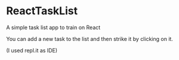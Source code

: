 # ReactTaskList
A simple task list app to train on React

You can add a new task to the list and then strike it by clicking on it.

(I used repl.it as IDE)

